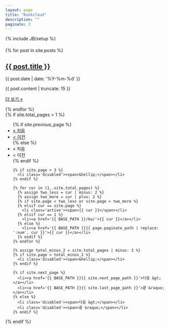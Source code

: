 ```yaml
---
layout: page
title: "Rankcloud"
description: ""
paginate: 3
---
```

{% include JB/setup %}



<div class='row' style='margin-top: 20px;'>

<div class='col-sm-10 col-sm-offset-1'>
  {% for post in site.posts %}
  <div class='panel panel-default'>
    <div class='panel-heading'>
      <h2 class='posts-title'><a href='{{ BASE_PATH }}{{ post.url }}'>{{ post.title }}</a></h2>
      <p class='posts-date'>{{ post.date | date: '%Y-%m-%d' }}</p>
    </div>
    <div class='panel-body'>
      {{ post.content | truncate: 15 }}
    </div>
    <p><a class="btn js-btn" href="{{ BASE_PATH }}{{ post.url }}">더 보기 &raquo;</a></p>
  </div>
  {% endfor %}
</div>

<div class='col-xs-12 text-center'>
  {% if site.total_pages > 1 %}
  <ul class='pagination'>
    {% if site.previous_page %}
      <li><a href='{{ BASE_PATH }}{{ site.first_page_path }}'>&laquo; 처음</a></li>
      <li><a href='{{ BASE_PATH }}{{ site.previous_page_path }}'>&lt; 이전</a></li>
    {% else %}
      <li class='disabled'><span>&laquo; 처음</span></li>
      <li class='disabled'><span>&lt; 이전</span></li>
    {% endif %}

    {% if site.page > 3 %}
      <li class='disabled'><span>&hellip;</span></li>
    {% endif %}

    {% for cur in (1..site.total_pages) %}
      {% assign two_less = cur | minus: 2 %}
      {% assign two_more = cur | plus: 2 %}
      {% if site.page < two_less or site.page > two_more %}
      {% elsif cur == site.page %}
        <li class='active'><span>{{ cur }}</span></li>
      {% elsif cur == 1 %}
        <li><a href='{{ BASE_PATH }}/ko/'>{{ cur }}</a></li>
      {% else %}
        <li><a href='{{ BASE_PATH }}{{ page.paginate_path | replace: ':num', cur }}'>{{ cur }}</a></li>
      {% endif %}
    {% endfor %}

    {% assign total_minus_2 = site.total_pages | minus: 2 %}
    {% if site.page < total_minus_2 %}
      <li class='disabled'><span>&hellip;</span></li>
    {% endif %}

    {% if site.next_page %}
      <li><a href='{{ BASE_PATH }}{{ site.next_page_path }}'>다음 &gt;</a></li>
      <li><a href='{{ BASE_PATH }}{{ site.last_page_path }}'>끝 &raquo;</a></li>
    {% else %}
      <li class='disabled'><span>다음 &gt;</span></li>
      <li class='disabled'><span>끝 &raquo;</span></li>
    {% endif %}
  </ul>
  {% endif %}
</div>

</div>
